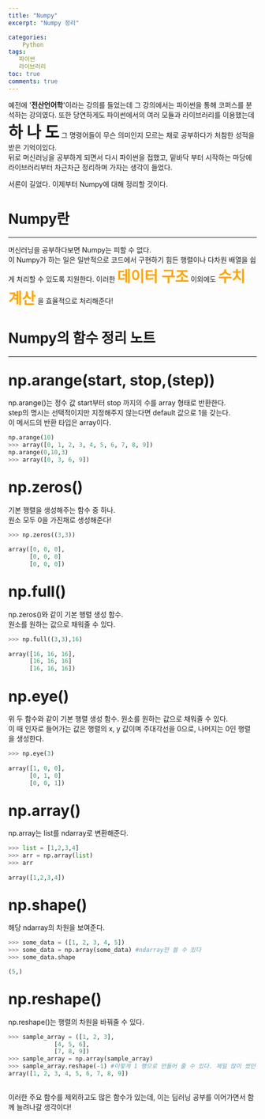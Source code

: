 ```yaml
---
title: "Numpy"
excerpt: "Numpy 정리"

categories:
    Python
tags:
   파이썬
   라이브러리
toc: true
comments: true
---
```


    

예전에 '__전산언어학__'이라는 강의를 들었는데 그 강의에서는 파이썬을 통해 코퍼스를 분석하는 강의였다.
  또한 당연하게도 파이썬에서의 여러 모듈과 라이브러리를  이용했는데 <strong><font size = 6>하 나 도</font></strong> 그 명령어들이 무슨 의미인지 모르는 채로 공부하다가 처참한  성적을 받은 기억이있다.  
뒤로 머신러닝을 공부하게 되면서 다시 파이썬을 접했고, 밑바닥 부터 시작하는 마당에  라이브러리부터 차근차근 정리하며 가자는 생각이 들었다.  
  
서론이 길었다. 이제부터 Numpy에 대해 정리할 것이다.  
    
# Numpy란  
---------
머신러닝을 공부하다보면 Numpy는 피할 수 없다.  
이 Numpy가 하는 일은 일반적으로 코드에서 구현하기 힘든 행렬이나 다차원 배열을 쉽게 처리할 수 있도록 지원한다.  이러한 <strong><span style="color:orange; font-size : 30px;">데이터 구조</span></strong> 이외에도 <strong><span style="color:orange; font-size : 30px;">수치 계산</span></strong>   을 효율적으로 처리해준다! 
  
  
# Numpy의 함수 정리 노트
   ----------------------------------------- 

   ## <span style = "font-size : 30px">np.arange(start, stop,(step))</span>  
   np.arange()는 정수 값 start부터 stop 까지의 수를 array 형태로 반환한다.  
   step의 명시는 선택적이지만 지정해주지 않는다면 default 값으로 1을 갖는다.   
   이 메서드의 반환 타입은 array이다.
   ```python
   np.arange(10)
   >>> array([0, 1, 2, 3, 4, 5, 6, 7, 8, 9])
   np.arange(0,10,3)
   >>> array([0, 3, 6, 9])
   ``` 

## <span style = "font-size : 30px">np.zeros()</span>

  기본 행렬을 생성해주는 함수 중 하나.  
  원소 모두 0을 가진채로 생성해준다!  
  
  ```python  
  >>> np.zeros((3,3))  
    
  array([0, 0, 0],
        [0, 0, 0]
        [0, 0, 0])
  ```

##  <span style = "font-size : 30px">np.full()</span>  
 
  np.zeros()와 같이 기본 행렬 생성 함수.  
  원소를 원하는 값으로 채워줄 수 있다.  

  ```python  
  >>> np.full((3,3),16)  
    
  array([16, 16, 16],
        [16, 16, 16]
        [16, 16, 16])
  ```  

##  <span style = "font-size : 30px">np.eye()</span>  
     

  위 두 함수와 같이 기본 행렬 생성 함수.
  원소를 원하는 값으로 채워줄 수 있다.  
  이 때 인자로 들어가는 값은 행렬의 x, y 값이며 주대각선을 0으로, 나머지는 0인 행렬을 생성한다.  
  ```python  
  >>> np.eye(3)  
    
  array([1, 0, 0],
        [0, 1, 0]
        [0, 0, 1])
  ``` 
##  <span style = "font-size : 30px">np.array()</span>  
 
  np.array는 list를 ndarray로 변환해준다. 

  ```python  
  >>> list = [1,2,3,4]
  >>> arr = np.array(list)
  >>> arr   
    
  array([1,2,3,4])
  ```  
##  <span style = "font-size : 30px">np.shape()</span>  
 
  해당 ndarray의 차원을 보여준다. 

  ```python  
  >>> some_data = ([1, 2, 3, 4, 5])  
  >>> some_data = np.array(some_data) #ndarray만 쓸 수 있다
  >>> some_data.shape  

  (5,)
  ```  
##  <span style = "font-size : 30px">np.reshape()</span>  
 
  np.reshape()는 행렬의 차원을 바꿔줄 수 있다.   

  ```python  
  >>> sample_array = ([1, 2, 3],
               [4, 5, 6],
               [7, 8, 9])   
  >>> sample_array = np.array(sample_array)
  >>> sample_array.reshape(-1) #이렇게 1 행으로 만들어 줄 수 있다. 제일 많이 썼던 것 같다.
array([1, 2, 3, 4, 5, 6, 7, 8, 9])
    
  ```  
  이러한 주요 함수를 제외하고도 많은 함수가 있는데, 이는 딥러닝 공부를 이어가면서 함께 늘려나갈 생각이다!


  
  
  
  



